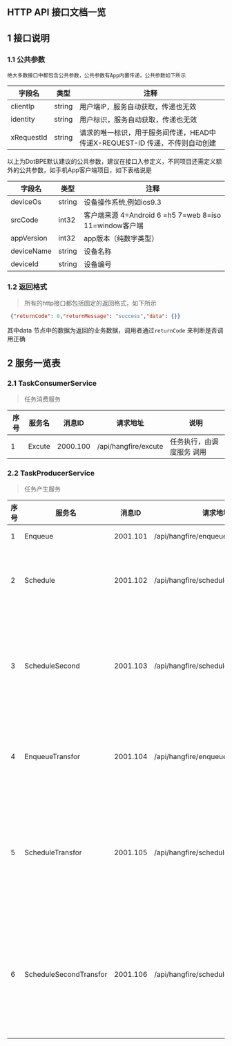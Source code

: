 HTTP API 接口文档一览  
--------------------------  
## 1 接口说明  
### 1.1 公共参数  
	绝大多数接口中都包含公共参数，公共参数有App内置传递，公共参数如下所示 
|  字段名  |  类型  |  注释  |  
| ------------ | ------------ | ------------ |  
|  clientIp    |  string  |  用户端IP，服务自动获取，传递也无效   |  
|  identity    |  string  |  用户标识，服务自动获取，传递也无效  |  
|  xRequestId  |  string  |  请求的唯一标识，用于服务间传递，HEAD中传递X-REQUEST-ID 传递，不传则自动创建  |  


以上为DotBPE默认建议的公共参数，建议在接口入参定义，不同项目还需定义额外的公共参数，如手机App客户端项目，如下表格说是

|  字段名  |  类型  |  注释  |  
| ------------ | ------------ | ------------ |  
|  deviceOs    |  string  |  设备操作系统,例如ios9.3  | 
|  srcCode     |  int32   |  客户端来源 4=Android 6 =h5 7=web 8=iso 11=window客户端  |  
|  appVersion  |  int32   |  app版本（纯数字类型）  |  
|  deviceName  |  string  |  设备名称  |  
|  deviceId    |  string  |  设备编号  |  
   


### 1.2 返回格式  
> 所有的http接口都包括固定的返回格式，如下所示 

```json
 {"returnCode": 0,"returnMessage": "success","data": {}} 
``` 

其中data 节点中的数据为返回的业务数据，调用者通过`returnCode` 来判断是否调用正确 

##  2 服务一览表  


### 2.1 TaskConsumerService
>  任务消费服务

| 序号 |  服务名  |  消息ID  |  请求地址  |  说明  |  
| ------------| ------------ | ------------ | ------------ | ------------ |
| 1 | Excute |  2000.100  |  /api/hangfire/excute  |  任务执行，由调度服务 调用  |

### 2.2 TaskProducerService
>  任务产生服务

| 序号 |  服务名  |  消息ID  |  请求地址  |  说明  |  
| ------------| ------------ | ------------ | ------------ | ------------ |
| 1 | Enqueue |  2001.101  |  /api/hangfire/enqueue  |  队列任务  |
| 2 | Schedule |  2001.102  |  /api/hangfire/schedule  |  延迟任务，延迟单位分钟  |
| 3 | ScheduleSecond |  2001.103  |  /api/hangfire/schedulesecond  |  延迟任务，延迟单位为秒，其实是不准的  |
| 4 | EnqueueTransfor |  2001.104  |  /api/hangfire/enqueuetransfor  |  队列任务 转发服务请求异步调用  |
| 5 | ScheduleTransfor |  2001.105  |  /api/hangfire/scheduletransfor  |  延迟任务，延迟单位分钟  转发服务请求异步调用  |
| 6 | ScheduleSecondTransfor |  2001.106  |  /api/hangfire/schedulesecondtransfor  |  延迟任务，延迟单位为秒， 转发服务请求异步调用  |
